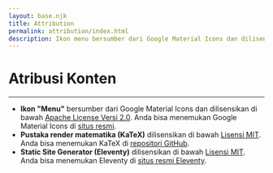 ```yaml
---
layout: base.njk
title: Attribution
permalink: attribution/index.html
description: Ikon menu bersumber dari Google Material Icons dan dilisensikan di bawah Apache License Versi 2.0. Anda bisa menemukan Google Material Icons di tautan sumber.
---
```


<div class="content-section">
    <h1 id="lisensi-konten">Atribusi Konten</h1>
</div>
<div class="content-hr">
    <hr>
</div>
<div class="content-section">
    <ul>
        <li><b>Ikon "Menu"</b> bersumber dari Google Material Icons dan dilisensikan di bawah <a href="https://www.apache.org/licenses/LICENSE-2.0" target="_blank" rel="noopener noreferrer">Apache License Versi 2.0</a>. Anda bisa menemukan Google Material Icons di <a href="https://fonts.google.com/icons" target="_blank" rel="noopener noreferrer">situs resmi</a>.</li>
        <li><b>Pustaka render matematika (KaTeX)</b> dilisensikan di bawah <a href="https://opensource.org/license/mit/" target="_blank" rel="noopener noreferrer">Lisensi MIT</a>. Anda bisa menemukan KaTeX di <a href="https://github.com/KaTeX/KaTeX" target="_blank" rel="noopener noreferrer">repositori GitHub</a>.</li>
        <li><b>Static Site Generator (Eleventy)</b> dilisensikan di bawah <a href="https://github.com/11ty/eleventy/blob/main/LICENSE" target="_blank" rel="noopener noreferrer">Lisensi MIT</a>. Anda bisa menemukan Eleventy di <a href="https://www.11ty.dev/" target="_blank" rel="noopener noreferrer">situs resmi Eleventy</a>.</li>
    </ul>
</div>